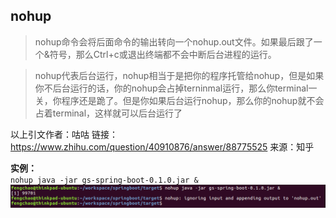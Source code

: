## nohup ##
> nohup命令会将后面命令的输出转向一个nohup.out文件。如果最后跟了一个&符号，那么Ctrl+c或退出终端都不会中断后台进程的运行。  

>nohup代表后台运行，nohup相当于是把你的程序托管给nohup，但是如果你不后台运行的话，你的nohup会占掉terninmal运行，那么你terminal一关，你程序还是跪了。但是你如果后台运行nohup，那么你的nohup就不会占着terminal，这样就可以后台运行了

以上引文作者：咕咕
链接：https://www.zhihu.com/question/40910876/answer/88775525
来源：知乎

**实例：**  
`nohup java -jar gs-spring-boot-0.1.0.jar &`  
![nohup](../images/nohup_1.png "nohup命令")

